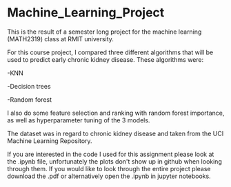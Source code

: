 # Machine_Learning_Project
This is the result of a semester long project for the machine learning (MATH2319) class at RMIT university.

For this course project, I compared three different algorithms that will be used to predict early chronic kidney disease. These algorithms were:

-KNN

-Decision trees

-Random forest

I also do some feature selection and ranking with random forest importance, as well as hyperparameter tuning of the 3 models.

The dataset was in regard to chronic kidney disease and taken from the UCI Machine Learning Repository.

If you are interested in the code I used for this assignment please look at the .ipynb file, unfortunately the plots don't show up in github when looking through them. If you would like to look through the entire project please download the .pdf or alternatively open the .ipynb in jupyter notebooks.
